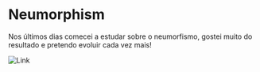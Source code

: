# Neumorphism

Nos últimos dias comecei a estudar sobre o neumorfismo, gostei muito do resultado e pretendo evoluir cada vez mais!

![Link](https://lipzdev.github.io/Neumorphism/)
